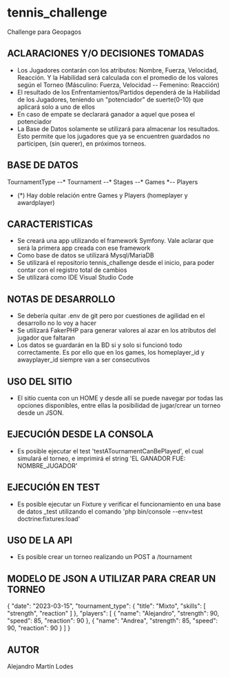 # tennis_challenge
Challenge para Geopagos

## ACLARACIONES Y/O DECISIONES TOMADAS ##

* Los Jugadores contarán con los atributos: Nombre, Fuerza, Velocidad, Reacción. Y la Habilidad será calculada con el promedio de los valores según el Torneo (Másculino: Fuerza, Velocidad -- Femenino: Reacción)
* El resultado de los Enfrentamientos/Partidos dependerá de la Habilidad de los Jugadores, teniendo un "potenciador" de suerte(0-10) que aplicará solo a uno de ellos
* En caso de empate se declarará ganador a aquel que posea el potenciador
* La Base de Datos solamente se utilizará para almacenar los resultados. Esto permite que los jugadores que ya se encuentren guardados no participen, (sin querer), en próximos torneos.

## BASE DE DATOS ##

TournamentType --* Tournament --* Stages --* Games *-- Players

* (*) Hay doble relación entre Games y Players (homeplayer y awardplayer)

## CARACTERISTICAS ##

* Se creará una app utilizando el framework Symfony. Vale aclarar que será la primera app creada con ese framework
* Como base de datos se utilizará Mysql/MariaDB
* Se utilizará el repositorio tennis_challenge desde el inicio, para poder contar con el registro total de cambios
* Se utilizará como IDE Visual Studio Code

## NOTAS DE DESARROLLO ##

* Se debería quitar .env de git pero por cuestiones de agilidad en el desarrollo no lo voy a hacer
* Se utilizará FakerPHP para generar valores al azar en los atributos del jugador que faltaran
* Los datos se guardarán en la BD si y solo si funcionó todo correctamente. Es por ello que en los games, los homeplayer_id y awayplayer_id siempre van a ser consecutivos

## USO DEL SITIO ##
* El sitio cuenta con un HOME y desde allí se puede navegar por todas las opciones disponibles, entre ellas la posibilidad de jugar/crear un torneo desde un JSON.

## EJECUCIÓN DESDE LA CONSOLA ##
* Es posible ejecutar el test 'testATournamentCanBePlayed', el cual simulará el torneo, e imprimirá el string 'EL GANADOR FUE: NOMBRE_JUGADOR'

## EJECUCIÓN EN TEST ##
* Es posible ejecutar un Fixture y verificar el funcionamiento en una base de datos _test utilizando el comando 'php bin/console --env=test doctrine:fixtures:load'

## USO DE LA API ##
* Es posible crear un torneo realizando un POST a /tournament 

## MODELO DE JSON A UTILIZAR PARA CREAR UN TORNEO ##
{
  "date": "2023-03-15",
  "tournament_type": {
    "title": "Mixto",
    "skills": [
      "strength",
      "reaction"
    ]
  },
  "players": [
    {
      "name": "Alejandro",
      "strength": 90,
      "speed": 85,
      "reaction": 90
    },
    {
      "name": "Andrea",
      "strength": 85,
      "speed": 90,
      "reaction": 90
    }
  ]
}

## AUTOR ##
Alejandro Martín Lodes